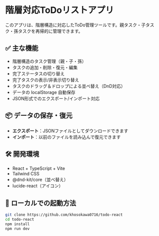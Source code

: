 # 階層対応ToDoリストアプリ

このアプリは、階層構造に対応したToDo管理ツールです。親タスク・子タスク・孫タスクを再帰的に管理できます。

## ✅ 主な機能

- 階層構造のタスク管理（親・子・孫）
- タスクの追加・削除・復元・編集
- 完了ステータスの切り替え
- 完了タスクの表示/非表示切り替え
- タスクのドラッグ＆ドロップによる並べ替え（DnD対応）
- データの localStorage 自動保存
- JSON形式でのエクスポート/インポート対応

## 📦 データの保存・復元

- **エクスポート**：JSONファイルとしてダウンロードできます
- **インポート**：以前のファイルを読み込んで復元できます

## 🛠 開発環境

- React + TypeScript + Vite
- Tailwind CSS
- @dnd-kit/core（並べ替え）
- lucide-react（アイコン）

## 🚀 ローカルでの起動方法

```bash
git clone https://github.com/khosokawa0716/todo-react
cd todo-react
npm install
npm run dev
